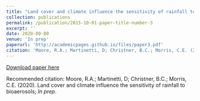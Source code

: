 ```yaml
---
title: "Land cover and climate influence the sensitivity of rainfall to bioaerosols"
collection: publications
permalink: /publication/2015-10-01-paper-title-number-3
excerpt: ''
date: 2020-00-00
venue: 'In prep'
paperurl: 'http://academicpages.github.io/files/paper3.pdf'
citation: 'Moore, R.A.; Martinetti, D; Christner, B.C.; Morris, C.E. (2020). Land cover and climate influence the sensitivity of rainfall to bioaerosols; <i>In prep</i>.'
---
```


[Download paper here](http://academicpages.github.io/files/paper3.pdf)

Recommended citation: Moore, R.A.; Martinetti, D; Christner, B.C.; Morris, C.E. (2020). Land cover and climate influence the sensitivity of rainfall to bioaerosols; <i>In prep</i>.
